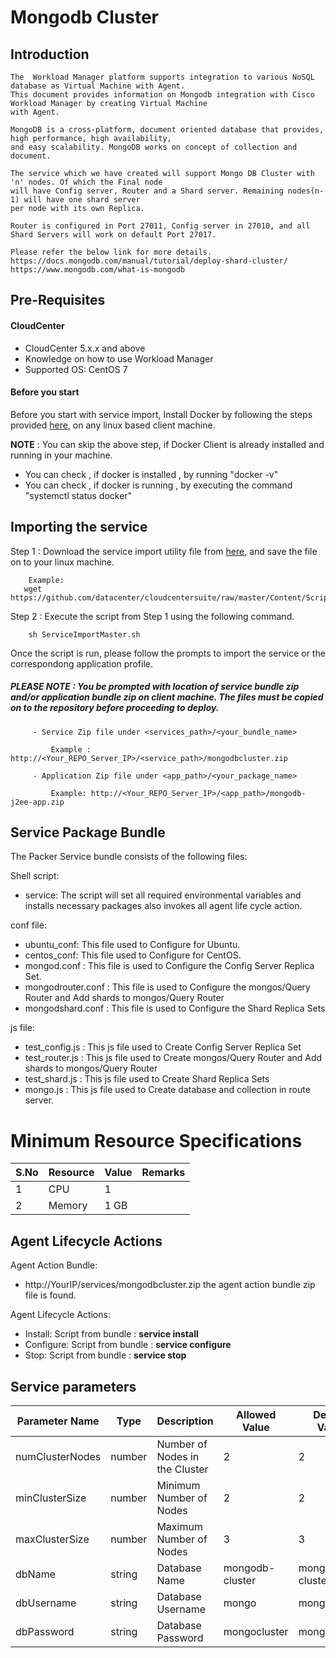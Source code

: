 # Mongodb Cluster
## Introduction
    The  Workload Manager platform supports integration to various NoSQL database as Virtual Machine with Agent.
    This document provides information on Mongodb integration with Cisco Workload Manager by creating Virtual Machine 
    with Agent.
    
    MongoDB is a cross-platform, document oriented database that provides, high performance, high availability, 
    and easy scalability. MongoDB works on concept of collection and document.
    
    The service which we have created will support Mongo DB Cluster with 'n' nodes. Of which the Final node 
    will have Config server, Router and a Shard server. Remaining nodes(n-1) will have one shard server 
    per node with its own Replica.
    
    Router is configured in Port 27011, Config server in 27010, and all Shard Servers will work on default Port 27017.
    
    Please refer the below link for more details.
    https://docs.mongodb.com/manual/tutorial/deploy-shard-cluster/
	https://www.mongodb.com/what-is-mongodb
	
## Pre-Requisites
#### CloudCenter
- CloudCenter 5.x.x and above
- Knowledge on how to use Workload Manager 
- Supported OS: CentOS 7

#### Before you start
Before you start with service import, Install Docker by following the steps provided [here](https://wwwin-github.cisco.com/CloudCenterSuite/Content-Factory/raw/master/dockerimages/Steps%20for%20Installation%20of%20Docker%20CE%20on%20CentOS7_V2.docx), on any linux based client machine.

**NOTE** : You can skip the above step, if Docker Client is already installed and running in your machine. 
- You can check , if docker is installed , by running "docker -v"
- You can check , if docker is running , by executing the command "systemctl status docker"	

## Importing the service

Step 1 : Download the service import utility file  from [here](https://raw.githubusercontent.com/datacenter/cloudcentersuite/master/Content/Scripts/ServiceImportMaster.sh), and save the file on to your linux machine.

	    Example: 
       wget https://github.com/datacenter/cloudcentersuite/raw/master/Content/Scripts/ServiceImportMaster.sh
				

Step 2 : Execute the script from Step 1 using the following command.

        sh ServiceImportMaster.sh

Once the script is run, please follow the prompts to import the service or the correspondong application profile.

##### PLEASE NOTE : You be prompted with location of service bundle zip and/or application bundle zip on client machine. The files must be copied on to the repository before proceeding to deploy.

         - Service Zip file under <services_path>/<your_bundle_name>
                    
             Example : http://<Your_REPO_Server_IP>/<service_path>/mongodbcluster.zip 
    
         - Application Zip file under <app_path>/<your_package_name>
            
             Example: http://<Your_REPO_Server_IP>/<app_path>/mongodb-j2ee-app.zip
             
## Service Package Bundle

The Packer Service bundle consists of the following files:

Shell script:
 - service: The script will set all required environmental variables and installs necessary packages also invokes all agent life cycle action.
 
conf file:
 - ubuntu_conf: This file used to Configure for Ubuntu.
 - centos_conf: This file used to Configure for CentOS.
 - mongod.conf : This file is used to Configure the Config Server Replica Set.
 - mongodrouter.conf : This file is used to Configure the mongos/Query Router and  Add shards to mongos/Query Router
 - mongodshard.conf : This file is used to Configure the Shard Replica Sets

js file:
 - test_config.js : This js file used to Create Config Server Replica Set
 - test_router.js : This js file used to Create mongos/Query Router and  Add shards to mongos/Query Router
 - test_shard.js : This js file used to Create Shard Replica Sets
 - mongo.js : This js file used to Create database and collection in route server.
 
# Minimum Resource Specifications

S.No    | Resource   |  Value   | Remarks
------  | ---------- | ---------| ------- 
 1      |  CPU       |  1       |        
 2      |  Memory    |  1 GB    |   
 
 
## Agent Lifecycle Actions 

Agent Action Bundle:  
 - http://YourIP/services/mongodbcluster.zip the agent action bundle zip file is found.
 
Agent Lifecycle Actions:
 - Install: Script from bundle : **service install**
 - Configure: Script from bundle : **service configure**
 - Stop: Script from bundle : **service stop**

		
## Service parameters


| Parameter Name	| Type	 | Description | Allowed Value |Default Value |
| ------ | ------ | ------ |------ | ------ |
| numClusterNodes |	number | Number of Nodes in the Cluster | 2 | 2|
| minClusterSize | number|Minimum Number of Nodes | 2 | 2 |
| maxClusterSize | number| Maximum Number of Nodes | 3 | 3 |
| dbName | string| Database Name | mongodb-cluster | mongodb-cluster |
| dbUsername | string| Database Username | mongo | mongo 
| dbPassword | string| Database Password | mongocluster | mongocluster |

